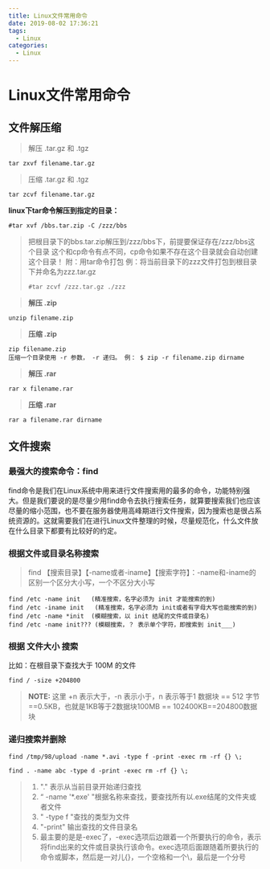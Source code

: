 ```yaml
---
title: Linux文件常用命令
date: 2019-08-02 17:36:21
tags:
  - Linux
categories:
  - Linux
---
```


# Linux文件常用命令

## 文件解压缩

> 解压 .tar.gz 和 .tgz
```
tar zxvf filename.tar.gz
```

> 压缩 .tar.gz 和 .tgz
```
tar zcvf filename.tar.gz
```

**linux下tar命令解压到指定的目录：**
```
#tar xvf /bbs.tar.zip -C /zzz/bbs
```
> 把根目录下的bbs.tar.zip解压到/zzz/bbs下，前提要保证存在/zzz/bbs这个目录 
> 这个和cp命令有点不同，cp命令如果不存在这个目录就会自动创建这个目录！
> 附：用tar命令打包
> 例：将当前目录下的zzz文件打包到根目录下并命名为zzz.tar.gz
>
> ```
> #tar zcvf /zzz.tar.gz ./zzz
> ```

> **解压 .zip**
```
unzip filename.zip
```

> **压缩 .zip**
```
zip filename.zip
压缩一个目录使用 -r 参数， -r 递归。 例： $ zip -r filename.zip dirname
```

> **解压 .rar**
```
rar x filename.rar
```

> **压缩 .rar**
```
rar a filename.rar dirname
```

## 文件搜索

### 最强大的搜索命令：find

find命令是我们在Linux系统中用来进行文件搜索用的最多的命令，功能特别强大。但是我们要说的是尽量少用find命令去执行搜索任务，就算要搜索我们也应该尽量的缩小范围，也不要在服务器使用高峰期进行文件搜索，因为搜索也是很占系统资源的。这就需要我们在进行Linux文件整理的时候，尽量规范化，什么文件放在什么目录下都要有比较好的约定。

### 根据文件或目录名称搜索

> find 【搜索目录】【-name或者-iname】【搜索字符】：-name和-iname的区别一个区分大小写，一个不区分大小写

```
find /etc -name init   (精准搜索，名字必须为 init 才能搜索的到)
find /etc -iname init   (精准搜索，名字必须为 init或者有字母大写也能搜索的到)
find /etc -name *init  (模糊搜索，以 init 结尾的文件或目录名) 
find /etc -name init??? (模糊搜索，？ 表示单个字符，即搜索到 init___)
```

### 根据 文件大小 搜索

比如：在根目录下查找大于 100M 的文件

```
find / -size +204800
```

> **NOTE:** 这里 +n 表示大于，-n 表示小于，n 表示等于1 数据块 == 512 字节 ==0.5KB，也就是1KB等于2数据块100MB == 102400KB==204800数据块

### 递归搜索并删除

```
find /tmp/98/upload -name *.avi -type f -print -exec rm -rf {} \;

find . -name abc -type d -print -exec rm -rf {} \;
```

>1. "."    表示从当前目录开始递归查找
>2.  “ -name '*.exe' "根据名称来查找，要查找所有以.exe结尾的文件夹或者文件
>3. " -type f "查找的类型为文件
>4. "-print" 输出查找的文件目录名
>5. 最主要的是是-exec了，-exec选项后边跟着一个所要执行的命令，表示将find出来的文件或目录执行该命令。exec选项后面跟随着所要执行的命令或脚本，然后是一对儿{}，一个空格和一个\，最后是一个分号